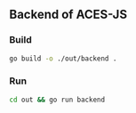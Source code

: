 ## Backend of ACES-JS

### Build

```bash
go build -o ./out/backend .
```

### Run

```bash
cd out && go run backend
```